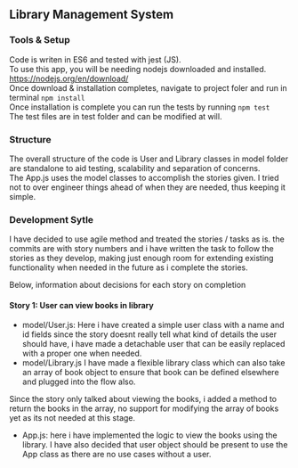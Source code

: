 ## Library Management System

### Tools & Setup
Code is writen in ES6 and tested with jest (JS).<br/>
To use this app, you will be needing nodejs downloaded and installed.
https://nodejs.org/en/download/
<br/>
Once download & installation completes, navigate to project foler and run in terminal 
```npm install``` 
<br/> Once installation is complete you can run the tests by running ```npm test```
<br/> The test files are in test folder and can be modified at will.

### Structure
The overall structure of the code is User and Library classes in model folder are standalone to aid testing, scalability and separation of concerns.<br/>
The App.js uses the model classes to accomplish the stories given. I tried not to over engineer things ahead of when they are needed, thus keeping it simple.

### Development Sytle 

I have decided to use agile method and treated the stories / tasks as is.
the commits are with story numbers and i have written the task to follow the stories as they develop, 
making just enough room for extending existing functionality when needed in the future as i complete the stories.<br/>

Below, information about decisions for each story on completion


#### Story 1: User can view books in library
- model/User.js: Here i have created a simple user class with a name and id fields since the story doesnt really tell what kind of details the user should have, i have made a detachable user that can be easily replaced with a proper one when needed. 
- model/Library.js I have made a flexible library class which can also take an array of book object to ensure that book can be defined elsewhere and plugged into the flow also.

Since the story only talked about viewing the books, i added a method to return the books in the array, no support for modifying the array of books yet as its not needed at this stage.

- App.js: here i have implemented the logic to view the books using the library. I have also decided that user object should be present to use the App class as there are no use cases without a user.
